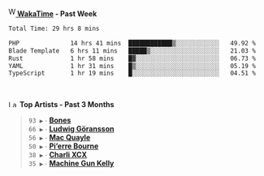 <img src="https://github.com/dxnter/dxnter/assets/17434202/67b21fa4-d36d-46f9-9dec-f23d976b00ef" alt="WakaTime Logo" width="14" height="18"/><a href="https://wakatime.com/@dxnter" target="_blank"><strong> WakaTime</strong></a><strong> - Past Week</strong>

<!--START_SECTION:waka-->

```txt
Total Time: 29 hrs 8 mins

PHP              14 hrs 41 mins  ████████████▒░░░░░░░░░░░░   49.92 %
Blade Template   6 hrs 11 mins   █████▒░░░░░░░░░░░░░░░░░░░   21.03 %
Rust             1 hr 58 mins    █▓░░░░░░░░░░░░░░░░░░░░░░░   06.73 %
YAML             1 hr 31 mins    █▒░░░░░░░░░░░░░░░░░░░░░░░   05.19 %
TypeScript       1 hr 19 mins    █░░░░░░░░░░░░░░░░░░░░░░░░   04.51 %
```

<!--END_SECTION:waka-->

<br/>

<!--START_LASTFM_ARTISTS:{"period": "3month", "rows": 6}-->
<a href="https://last.fm" target="_blank"><img src="https://user-images.githubusercontent.com/17434202/215290617-e793598d-d7c9-428f-9975-156db1ba89cc.svg" alt="Last.fm Logo" width="18" height="13"/></a> **Top Artists - Past 3 Months**

> `93 ▶️` ∙ **[Bones](https://www.last.fm/music/Bones)**<br/>
> `66 ▶️` ∙ **[Ludwig Göransson](https://www.last.fm/music/Ludwig+G%C3%B6ransson)**<br/>
> `56 ▶️` ∙ **[Mac Quayle](https://www.last.fm/music/Mac+Quayle)**<br/>
> `50 ▶️` ∙ **[Pi’erre Bourne](https://www.last.fm/music/Pi%E2%80%99erre+Bourne)**<br/>
> `38 ▶️` ∙ **[Charli XCX](https://www.last.fm/music/Charli+XCX)**<br/>
> `35 ▶️` ∙ **[Machine Gun Kelly](https://www.last.fm/music/Machine+Gun+Kelly)**<br/>
<!--END_LASTFM_ARTISTS-->
